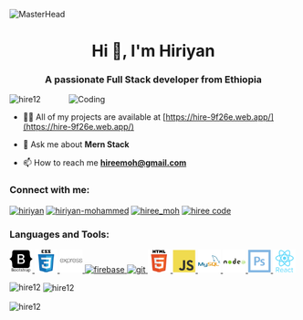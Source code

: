 ![MasterHead](https://mir-s3-cdn-cf.behance.net/project_modules/1400_opt_1/79731568097599.5b50bca477735.jpg)
<h1 align="center">Hi 👋, I'm Hiriyan</h1>
<h3 align="center">A passionate Full Stack developer from Ethiopia</h3>
<img align="right" alt="Coding" width="400" src="https://cdn1.vectorstock.com/i/1000x1000/47/05/young-man-programmer-working-on-computer-with-code-vector-18324705.jpg"

<p align="left"> <img src="https://komarev.com/ghpvc/?username=hire12&label=Profile%20views&color=0e75b6&style=flat" alt="hire12" /> </p>

- 👨‍💻 All of my projects are available at [https://hire-9f26e.web.app/](https://hire-9f26e.web.app/)

- 💬 Ask me about **Mern Stack**

- 📫 How to reach me **hireemoh@gmail.com**

<h3 align="left">Connect with me:</h3>
<p align="left">
<a href="https://twitter.com/hiriyan" target="blank"><img align="center" src="https://raw.githubusercontent.com/rahuldkjain/github-profile-readme-generator/master/src/images/icons/Social/twitter.svg" alt="hiriyan" height="30" width="40" /></a>
<a href="https://linkedin.com/in/hiriyan-mohammed" target="blank"><img align="center" src="https://raw.githubusercontent.com/rahuldkjain/github-profile-readme-generator/master/src/images/icons/Social/linked-in-alt.svg" alt="hiriyan-mohammed" height="30" width="40" /></a>
<a href="https://instagram.com/hiree_moh" target="blank"><img align="center" src="https://raw.githubusercontent.com/rahuldkjain/github-profile-readme-generator/master/src/images/icons/Social/instagram.svg" alt="hiree_moh" height="30" width="40" /></a>
<a href="https://www.youtube.com/c/hiree code" target="blank"><img align="center" src="https://raw.githubusercontent.com/rahuldkjain/github-profile-readme-generator/master/src/images/icons/Social/youtube.svg" alt="hiree code" height="30" width="40" /></a>
</p>

<h3 align="left">Languages and Tools:</h3>
<p align="left"> <a href="https://getbootstrap.com" target="_blank" rel="noreferrer"> <img src="https://raw.githubusercontent.com/devicons/devicon/master/icons/bootstrap/bootstrap-plain-wordmark.svg" alt="bootstrap" width="40" height="40"/> </a> <a href="https://www.w3schools.com/css/" target="_blank" rel="noreferrer"> <img src="https://raw.githubusercontent.com/devicons/devicon/master/icons/css3/css3-original-wordmark.svg" alt="css3" width="40" height="40"/> </a> <a href="https://expressjs.com" target="_blank" rel="noreferrer"> <img src="https://raw.githubusercontent.com/devicons/devicon/master/icons/express/express-original-wordmark.svg" alt="express" width="40" height="40"/> </a> <a href="https://firebase.google.com/" target="_blank" rel="noreferrer"> <img src="https://www.vectorlogo.zone/logos/firebase/firebase-icon.svg" alt="firebase" width="40" height="40"/> </a> <a href="https://git-scm.com/" target="_blank" rel="noreferrer"> <img src="https://www.vectorlogo.zone/logos/git-scm/git-scm-icon.svg" alt="git" width="40" height="40"/> </a> <a href="https://www.w3.org/html/" target="_blank" rel="noreferrer"> <img src="https://raw.githubusercontent.com/devicons/devicon/master/icons/html5/html5-original-wordmark.svg" alt="html5" width="40" height="40"/> </a> <a href="https://developer.mozilla.org/en-US/docs/Web/JavaScript" target="_blank" rel="noreferrer"> <img src="https://raw.githubusercontent.com/devicons/devicon/master/icons/javascript/javascript-original.svg" alt="javascript" width="40" height="40"/> </a> <a href="https://www.mysql.com/" target="_blank" rel="noreferrer"> <img src="https://raw.githubusercontent.com/devicons/devicon/master/icons/mysql/mysql-original-wordmark.svg" alt="mysql" width="40" height="40"/> </a> <a href="https://nodejs.org" target="_blank" rel="noreferrer"> <img src="https://raw.githubusercontent.com/devicons/devicon/master/icons/nodejs/nodejs-original-wordmark.svg" alt="nodejs" width="40" height="40"/> </a> <a href="https://www.photoshop.com/en" target="_blank" rel="noreferrer"> <img src="https://raw.githubusercontent.com/devicons/devicon/master/icons/photoshop/photoshop-line.svg" alt="photoshop" width="40" height="40"/> </a> <a href="https://reactjs.org/" target="_blank" rel="noreferrer"> <img src="https://raw.githubusercontent.com/devicons/devicon/master/icons/react/react-original-wordmark.svg" alt="react" width="40" height="40"/> </a> </p>

<p><img align="left" src="https://github-readme-stats.vercel.app/api/top-langs?username=hire12&show_icons=true&locale=en&layout=compact" alt="hire12" /></p>

<p>&nbsp;<img align="center" src="https://github-readme-stats.vercel.app/api?username=hire12&show_icons=true&locale=en" alt="hire12" /></p>

<p><img align="center" src="https://github-readme-streak-stats.herokuapp.com/?user=hire12&" alt="hire12" /></p>
